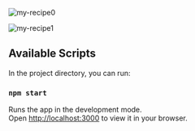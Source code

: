 ![my-recipe0](https://user-images.githubusercontent.com/59264488/213524084-e029e986-a6b0-4d8d-a570-74c76e5fbbc0.JPG)

![my-recipe1](https://user-images.githubusercontent.com/59264488/213524098-754577ee-1bca-43b7-8bb4-e534ac5406ac.JPG)

## Available Scripts

In the project directory, you can run:

### `npm start`

Runs the app in the development mode.\
Open [http://localhost:3000](http://localhost:3000) to view it in your browser.
